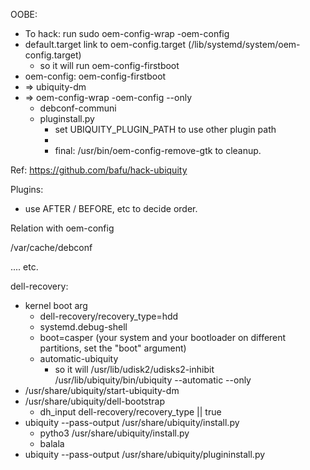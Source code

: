 OOBE:
 * To hack: run sudo oem-config-wrap -oem-config
 * default.target link to oem-config.target (/lib/systemd/system/oem-config.target)
   * so it will run oem-config-firstboot
 * oem-config: oem-config-firstboot
 * => ubiquity-dm
 * => oem-config-wrap -oem-config --only
   * debconf-communi
   * pluginstall.py
     * set UBIQUITY_PLUGIN_PATH to use other plugin path
     * 
     * final: /usr/bin/oem-config-remove-gtk to cleanup.

Ref: https://github.com/bafu/hack-ubiquity

Plugins:
 * use AFTER / BEFORE, etc to decide order.

Relation with oem-config

/var/cache/debconf

....
etc.

dell-recovery:
 * kernel boot arg
   * dell-recovery/recovery_type=hdd
   * systemd.debug-shell
   * boot=casper (your system and your bootloader on different partitions, set the "boot" argument)
   * automatic-ubiquity
     * so it will /usr/lib/udisk2/udisks2-inhibit /usr/lib/ubiquity/bin/ubiquity --automatic --only
 * /usr/share/ubiquity/start-ubiquity-dm
 * /usr/share/ubiquity/dell-bootstrap
   * dh_input dell-recovery/recovery_type || true
 * ubiquity --pass-output /usr/share/ubiquity/install.py
   * pytho3 /usr/share/ubiquity/install.py
   * balala
 * ubiquity --pass-output /usr/share/ubiquity/plugininstall.py


